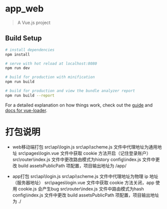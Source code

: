 # app_web

> A Vue.js project

## Build Setup

``` bash
# install dependencies
npm install

# serve with hot reload at localhost:8080
npm run dev

# build for production with minification
npm run build

# build for production and view the bundle analyzer report
npm run build --report
```

For a detailed explanation on how things work, check out the [guide](http://vuejs-templates.github.io/webpack/) and [docs for vue-loader](http://vuejs.github.io/vue-loader).



# 打包说明
- web移动端打包
  src\api\login.js  src\api\scheme.js 文件中代理地址为通用地址
  src\pages\login.vue 文件中获取 cookie 方法开启（记住登录账户）
  src\router\index.js 文件中更改路由模式为history
  config\index.js 文件中更改 build assetsPublicPath 项配置，项目输出地址为 /app/

- app打包
  src\api\login.js  src\api\scheme.js 文件中代理地址为物理 ip 地址（服务器地址）
  src\pages\login.vue 文件中获取 cookie 方法关闭，app 使用 cookie.js 会产生bug
  src\router\index.js 文件中路由模式为hash
  config\index.js 文件中更改 build assetsPublicPath 项配置，项目输出地址为 ./